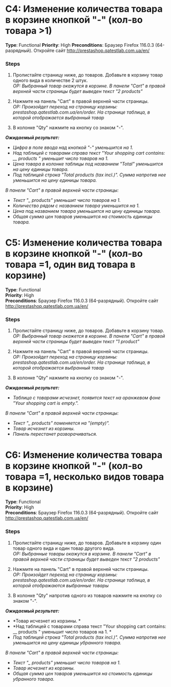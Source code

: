 # C4: Изменение количества товара в корзине кнопкой "-" (кол-во товара >1)

**Type**: Functional 
**Priority**: High 
**Preconditions**: Браузер Firefox 116.0.3 (64-разрядный). Откройте сайт http://prestashop.qatestlab.com.ua/en/ 

### Steps

1. Пролистайте страницу ниже, до товаров. Добавьте в корзину товар одного вида в количестве 2 штук.  
*ОР: Выбранный товар окажутся в корзине. В панели "Cart" в правой верхней части страницы будет выведен текст "2 products"*

2. Нажмите на панель "Cart" в правой верхней части страницы.  
*ОР: Произойдет переход на страницу корзины: prestashop.qatestlab.com.ua/en/order. На странице таблица, в которой отображается выбранный товар*

3. В колонке "Qty" нажмите на кнопку со знаком "-".  

***Ожидаемый результат:***
- *Цифра в поле ввода над кнопкой "-" уменьшится на 1.*
- *Над таблицей с товарами справа текст "Your shopping cart contains: __ products " уменьшит число товаров на 1.* 
- *Цена товара в колонке таблицы под названием "Total" уменьшится на цену единицы товара.* 
- *Под таблицей строка "Total products (tax incl.)". Сумма напротив нее уменьшится на цену единицы товара.*  

*В панели "Cart" в правой верхней части страницы:*
- *Текст "_ products" уменьшит число товаров на 1.*
- *Количество рядом с названием товара уменьшится на 1.* 
- *Цена под названием товара уменьшится на цену единицы товара.* 
- *Общая сумма цен товаров уменьшится на стоимость единицы товара.* 

# C5: Изменение количества товара в корзине кнопкой "-" (кол-во товара =1, один вид товара в корзине)

**Type**: Functional  
**Priority**: High  
**Preconditions**: Браузер Firefox 116.0.3 (64-разрядный). Откройте сайт http://prestashop.qatestlab.com.ua/en/ 

### Steps
1. Пролистайте страницу ниже, до товаров. Добавьте в корзину товар.  
*ОР: Выбранный товар окажется в корзине. В панели "Cart" в правой верхней части страницы будет выведен текст "1 product"*

2. Нажмите на панель "Cart" в правой верхней части страницы.  
*ОР: Произойдет переход на страницу корзины: prestashop.qatestlab.com.ua/en/order. На странице таблица, в которой отображается выбранный товар*

3. В колонке "Qty" нажмите на кнопку со знаком "-".

***Ожидаемый результат:***
- *Таблица с товарами исчезнет, появится текст на оранжевом фоне "Your shopping cart is empty.".* 

*В панели "Cart" в правой верхней части страницы:*
- *Текст "_ products" поменяется на "(empty)".*
- *Товар исчезнет из корзины.*
- *Панель перестанет разворачиваться.* 

# C6: Изменение количества товара в корзине кнопкой "-" (кол-во товара =1, несколько видов товара в корзине)

**Type**: Functional  
**Priority**: High  
**Preconditions**: Браузер Firefox 116.0.3 (64-разрядный). Откройте сайт http://prestashop.qatestlab.com.ua/en/ 

### Steps
1. Пролистайте страницу ниже, до товаров. Добавьте в корзину один товар одного вида и один товар другого вида.  
*ОР: Выбранные товары окажутся в корзине. В панели "Cart" в правой верхней части страницы будет выведен текст "2 products"*

2. Нажмите на панель "Cart" в правой верхней части страницы.  
*ОР: Произойдет переход на страницу корзины: prestashop.qatestlab.com.ua/en/order. На странице таблица, в которой отображаются выбранные товары* 

3. В колонке "Qty" напротив одного из товаров нажмите на кнопку со знаком "-".

***Ожидаемый результат:***  
- *Товар исчезнет из корзины. *
- *Над таблицей с товарами справа текст "Your shopping cart contains: __ products " уменьшит число товаров на 1. *
- *Под таблицей строка "Total products (tax incl.)". Сумма напротив нее уменьшится на цену единицы убранного товара.*

*В панели "Cart" в правой верхней части страницы:*
- *Текст "_ products" уменьшит число товаров на 1.*
- *Товар исчезнет из корзины.*
- *Общая сумма цен товаров уменьшится на стоимость единицы убранного товара.*